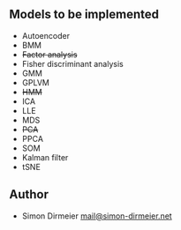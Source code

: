 ## Models to be implemented

* Autoencoder
* BMM
* <strike>Factor analysis</strike>
* Fisher discriminant analysis
* GMM
* GPLVM
* <strike>HMM</strike>
* ICA
* LLE
* MDS
* <strike>PCA</strike>
* PPCA
* SOM
* Kalman filter
* tSNE

## Author

* Simon Dirmeier <a href="mailto:mail@simon-dirmeier.net">mail@simon-dirmeier.net</a>
